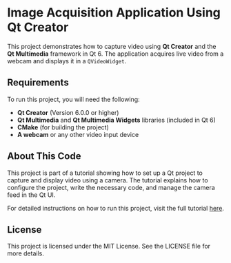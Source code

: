 # Image Acquisition Application Using Qt Creator

This project demonstrates how to capture video using **Qt Creator** and the **Qt Multimedia** framework in Qt 6. The application acquires live video from a webcam and displays it in a `QVideoWidget`.

## Requirements

To run this project, you will need the following:

- **Qt Creator** (Version 6.0.0 or higher)
- **Qt Multimedia** and **Qt Multimedia Widgets** libraries (included in Qt 6)
- **CMake** (for building the project)
- **A webcam** or any other video input device

## About This Code

This project is part of a tutorial showing how to set up a Qt project to capture and display video using a camera. The tutorial explains how to configure the project, write the necessary code, and manage the camera feed in the Qt UI.

For detailed instructions on how to run this project, visit the full tutorial [here](https://claudiocsdefreitas.com/blog.html).

## License

This project is licensed under the MIT License. See the LICENSE file for more details.
